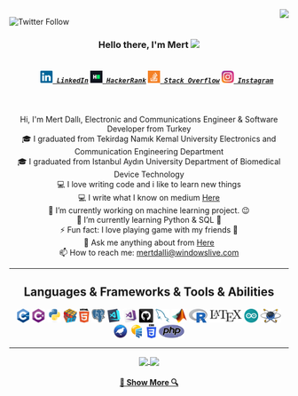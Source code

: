 <img align="right" src="https://visitor-badge.laobi.icu/badge?page_id=mertalidalli">

![Twitter Follow](https://img.shields.io/twitter/follow/mertalidalli?style=social)
<br>
<h3 align="center">
  Hello there, I'm Mert <img src="https://raw.githubusercontent.com/iampavangandhi/iampavangandhi/master/gifs/Hi.gif"width="30px">
</h3>
<h5 align="center">
  <code>
    <a href="https://www.linkedin.com/in/mertdalli/" title="LinkedIn Profile"><img width="22" src="https://github.com/mertalidalli/mertalidalli/blob/main/images/linkedin.svg"> LinkedIn</a></code>
  <code><a href="https://www.hackerrank.com/mertdalli" title="HackerRank Profile"><img width="22" src="https://github.com/mertalidalli/mertalidalli/blob/main/images/hackerrank.png"> HackerRank</a></code>
  <code><a href="https://stackexchange.com/users/22312419/mertdalli" title="Stack Overflow Profile"><img width="22" src="https://github.com/mertalidalli/mertalidalli/blob/main/images/stackoverflow.svg"> Stack Overflow</a></code>
  <code><a href="https://www.instagram.com/mertalidalli/" title="Instagram Profile"><img width="22" src="https://github.com/mertalidalli/mertalidalli/blob/main/images/instagram.svg"> Instagram</a></code>
</h5>
<br>
<p align="center">
  Hi, I'm Mert Dallı, Electronic and Communications Engineer & Software Developer from Turkey
  <br>
  🎓 I graduated from Tekirdag Namık Kemal University Electronics and Communication Engineering Department
  <br>
  🎓 I graduated from Istanbul Aydın University Department of Biomedical Device Technology
  <br>
  💻 I love writing code and i like to learn new things
  <br>
  💻 I write what I know on medium <a href="https://medium.com/@mertalidalli" title="Issues">Here</a>
  <br>
  🔭 I’m currently working on machine learning project. 😉
  <br>
  🌱 I’m currently learning Python & SQL 🐍
  <br>
  ⚡ Fun fact: I love playing game with my friends 👾
  <br>
  💬 Ask me anything about from <a href="https://www.linkedin.com/in/mertdalli/" title="Issues">Here</a>
  <br>
  📫 How to reach me: <a href="mailto: mertdalli@windowslive.com">mertdalli@windowslive.com</a>
  <br>
</p>
<hr>

<h2 align="center">Languages & Frameworks & Tools & Abilities</h2>

<p align="center">
  <code><img title="C++" height="25" src="https://github.com/mertalidalli/mertalidalli/blob/main/images/C++.svg"></code>
  <code><img title="C#" height="25" src="https://github.com/mertalidalli/mertalidalli/blob/main/images/cSharp.svg"></code>
  <code><img title="Python" height="25" src="https://github.com/mertalidalli/mertalidalli/blob/main/images/python-original.svg"></code>
  <code><img title="Problem Solving" height="25" src="https://github.com/mertalidalli/mertalidalli/blob/main/images/problemSolving.png"></code>
  <code><img title="HTML5" height="25" src="https://github.com/mertalidalli/mertalidalli/blob/main/images/html5.svg"></code>
  <code><img title="PostgreSQL" height="25" src="https://github.com/mertalidalli/mertalidalli/blob/main/images/postgresql.svg"></code>
  <code><img title="Visual Studio Code" height="25" src="https://github.com/mertalidalli/mertalidalli/blob/main/images/vscode.png"></code>
  <code><img title="Microsoft Visual Studio" height="25" src="https://github.com/mertalidalli/mertalidalli/blob/main/images/visualstudio.png"></code>
  <code><img title="GitHub" height="25" src="https://github.com/mertalidalli/mertalidalli/blob/main/images/github.svg"></code>
  <code><img title="MySQL" height="25" src="https://github.com/mertalidalli/mertalidalli/blob/main/images/mysql.svg"></code>
  <code><img title="MATLAB" height="25" src="https://github.com/mertalidalli/mertalidalli/blob/main/images/Matlab.png"></code>
  <code><img title="R" height="25" src="https://github.com/mertalidalli/mertalidalli/blob/main/images/R.png"></code>
  <code><img title="LaTeX" height="25" src="https://github.com/mertalidalli/mertalidalli/blob/main/images/LaTeX.svg"></code>
  <code><img title="Arduino" height="25" src="https://github.com/mertalidalli/mertalidalli/blob/main/images/arduino.svg"></code>
  <code><img title="Proteus" height="25" src="https://github.com/mertalidalli/mertalidalli/blob/main/images/proteus.png"></code>
  <code><img title="Weka" height="25" src="https://github.com/mertalidalli/mertalidalli/blob/main/images/weka.png"></code>
  <code><img title="PVSyst" height="25" src="https://github.com/mertalidalli/mertalidalli/blob/main/images/PVsyst.png"></code>
  <code><img title="CSS" height="25" src="https://github.com/mertalidalli/mertalidalli/blob/main/images/css.svg"></code>
  <code><img title="php" height="25" src="https://github.com/mertalidalli/mertalidalli/blob/main/images/php.svg"></code>
</p>

<hr>

<p align=center>
  <a href="https://github.com/mertalidalli/mertalidalli" title="Go to Source">
    <img height=175 align="center" src="https://github-readme-stats.vercel.app/api?username=mertalidalli&show_icons=true&theme=gotham">
  </a>
  <a href="https://github.com/mertalidalli/mertalidalli">
  <img height=175 align="center" src="https://github-readme-stats.vercel.app/api/top-langs/?username=mertalidalli&hide=c%23,powershell,java&title_color=2aa889&text_color=99d1ce&icon_color=2bbc8a&bg_color=0c1014&langs_count=8&layout=compact" />
  </a>
</p>
<h4 align="center">
  <a href=https://github.com/mertalidalli title="Show Repositories">🔎 Show More 🔍</a>
</h4>
